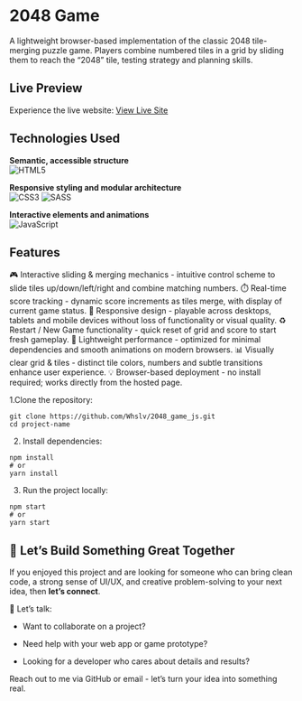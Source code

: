 # 2048 Game

A lightweight browser-based implementation of the classic 2048 tile-merging puzzle game. Players combine numbered tiles in a grid by sliding them to reach the “2048” tile, testing strategy and planning skills.

## Live Preview

Experience the live website: [View Live Site](https://whslv.github.io/2048_game_js/)

## Technologies Used

**Semantic, accessible structure** <br>
![HTML5](https://img.shields.io/badge/html5-%23E34F26.svg?style=for-the-badge&logo=html5&logoColor=white) <br>

**Responsive styling and modular architecture** <br>
![CSS3](https://img.shields.io/badge/css3-%231572B6.svg?style=for-the-badge&logo=css3&logoColor=white) ![SASS](https://img.shields.io/badge/SASS-hotpink.svg?style=for-the-badge&logo=SASS&logoColor=white) <br>

**Interactive elements and animations** <br>
![JavaScript](https://img.shields.io/badge/javascript-%23323330.svg?style=for-the-badge&logo=javascript&logoColor=%23F7DF1E) <br>

## Features

🎮 Interactive sliding & merging mechanics - intuitive control scheme to slide tiles up/down/left/right and combine matching numbers.
⏱️ Real-time score tracking - dynamic score increments as tiles merge, with display of current game status.
📱 Responsive design - playable across desktops, tablets and mobile devices without loss of functionality or visual quality.
♻️ Restart / New Game functionality - quick reset of grid and score to start fresh gameplay.
🧠 Lightweight performance - optimized for minimal dependencies and smooth animations on modern browsers.
📊 Visually clear grid & tiles - distinct tile colors, numbers and subtle transitions enhance user experience.
💡 Browser-based deployment - no install required; works directly from the hosted page.


1.Clone the repository:

```
git clone https://github.com/Whslv/2048_game_js.git
cd project-name
```

2. Install dependencies:
```
npm install
# or
yarn install
```

3. Run the project locally:
```
npm start
# or
yarn start
```

## 💼 Let’s Build Something Great Together

If you enjoyed this project and are looking for someone who can bring clean code, a strong sense of UI/UX, and creative problem-solving to your next idea, then **let’s connect**.

📩 Let’s talk:

- Want to collaborate on a project?

- Need help with your web app or game prototype?

- Looking for a developer who cares about details and results?

Reach out to me via GitHub
 or email - let’s turn your idea into something real.
